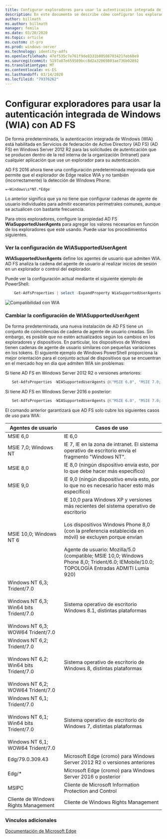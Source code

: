 ```yaml
---
title: Configurar exploradores para usar la autenticación integrada de Windows (WIA) con AD FS
description: En este documento se describe cómo configurar los exploradores para que usen WIA con AD FS
author: billmath
ms.author: billmath
manager: femila
ms.date: 03/20/2020
ms.topic: article
ms.custom: it-pro
ms.prod: windows-server
ms.technology: identity-adfs
ms.openlocfilehash: 47ef535c7e761f9de8331b80508703421feb68e9
ms.sourcegitcommit: 5197a87e659589bcc8d2a32069803ae736b02892
ms.translationtype: MT
ms.contentlocale: es-ES
ms.lasthandoff: 03/14/2020
ms.locfileid: "79376262"
---
```

# <a name="configure-browsers-to-use-windows-integrated-authentication-wia-with-ad-fs"></a>Configurar exploradores para usar la autenticación integrada de Windows (WIA) con AD FS

De forma predeterminada, la autenticación integrada de Windows (WIA) está habilitada en Servicios de federación de Active Directory (AD FS) (AD FS) en Windows Server 2012 R2 para las solicitudes de autenticación que se producen dentro de la red interna de la organización (Intranet) para cualquier aplicación que use un explorador para su autenticación.

AD FS 2016 ahora tiene una configuración predeterminada mejorada que permite que el explorador de Edge realice WIA y no también (incorrectamente) la detección de Windows Phone:

    =~Windows\s*NT.*Edge

Lo anterior significa que ya no tiene que configurar cadenas de agente de usuario individuales para admitir escenarios perimetrales comunes, aunque se actualicen con bastante frecuencia.

Para otros exploradores, configure la propiedad AD FS **WiaSupportedUserAgents** para agregar los valores necesarios en función de los exploradores que esté usando.  Puede usar los procedimientos siguientes.



### <a name="view-wiasupporteduseragent-settings"></a>Ver la configuración de WIASupportedUserAgent
**WIASupportedUserAgents** define los agentes de usuario que admiten WIA. AD FS analiza la cadena del agente de usuario al realizar inicios de sesión en un explorador o control del explorador.

Puede ver la configuración actual mediante el siguiente ejemplo de PowerShell:

```powershell
    Get-AdfsProperties | select -ExpandProperty WiaSupportedUserAgents
```

![Compatibilidad con WIA](../operations/media/Configure-AD-FS-Browser-WIA/wiasupport.png)

### <a name="change-wiasupporteduseragent-settings"></a>Cambiar la configuración de WIASupportedUserAgent
De forma predeterminada, una nueva instalación de AD FS tiene un conjunto de coincidencias de cadena de agente de usuario creadas. Sin embargo, es posible que no estén actualizados según los cambios en los exploradores y dispositivos. En particular, los dispositivos de Windows tienen cadenas de agente de usuario similares con pequeñas variaciones en los tokens. El siguiente ejemplo de Windows PowerShell proporciona la mejor orientación para el conjunto actual de dispositivos que se encuentran en el mercado hoy en día que admiten WIA sin problemas:

Si tiene AD FS en Windows Server 2012 R2 o versiones anteriores:

```powershell
   Set-AdfsProperties -WIASupportedUserAgents @("MSIE 6.0", "MSIE 7.0; Windows NT", "MSIE 8.0", "MSIE 9.0", "MSIE 10.0; Windows NT 6", "Windows NT 6.3; Trident/7.0", "Windows NT 6.3; Win64; x64; Trident/7.0", "Windows NT 6.3; WOW64; Trident/7.0", "Windows NT 6.2; Trident/7.0", "Windows NT 6.2; Win64; x64; Trident/7.0", "Windows NT 6.2; WOW64; Trident/7.0", "Windows NT 6.1; Trident/7.0", "Windows NT 6.1; Win64; x64; Trident/7.0", "Windows NT 6.1; WOW64; Trident/7.0", "MSIPC", "Windows Rights Management Client", "Edg/79.0.309.43")
```

Si tiene AD FS en Windows Server 2016 o posterior:

```powershell
   Set-AdfsProperties -WIASupportedUserAgents @("MSIE 6.0", "MSIE 7.0; Windows NT", "MSIE 8.0", "MSIE 9.0", "MSIE 10.0; Windows NT 6", "Windows NT 6.3; Trident/7.0", "Windows NT 6.3; Win64; x64; Trident/7.0", "Windows NT 6.3; WOW64; Trident/7.0", "Windows NT 6.2; Trident/7.0", "Windows NT 6.2; Win64; x64; Trident/7.0", "Windows NT 6.2; WOW64; Trident/7.0", "Windows NT 6.1; Trident/7.0", "Windows NT 6.1; Win64; x64; Trident/7.0", "Windows NT 6.1; WOW64; Trident/7.0", "MSIPC", "Windows Rights Management Client", "Edg/*")
```

El comando anterior garantizará que AD FS solo cubre los siguientes casos de uso para WIA:



|Agentes de usuario|Casos de uso|
|-----|-----|
|MSIE 6,0|IE 6,0|
|MSIE 7,0; Windows NT|IE 7, IE en la zona de intranet. El sistema operativo de escritorio envía el fragmento "Windows NT".|
|MSIE 8,0|IE 8,0 (ningún dispositivo envía esto, por lo que debe hacer más específico)|
|MSIE 9,0|IE 9,0 (ningún dispositivo envía esto, por lo que no es necesario hacer esto más específico)|
|MSIE 10,0; Windows NT 6|IE 10,0 para Windows XP y versiones más recientes del sistema operativo de escritorio</br></br>Los dispositivos Windows Phone 8,0 (con la preferencia establecida en móvil) se excluyen porque envían</br></br>Agente de usuario: Mozilla/5.0 (compatible; MSIE 10,0; Windows Phone 8,0; Trident/6.0; IEMobile/10.0; TOPOLOGÍA Entradas ADMITI Lumia 920)|
|Windows NT 6,3; Trident/7.0</br></br>Windows NT 6,3; Win64 bits Trident/7.0</br></br>Windows NT 6,3; WOW64 Trident/7.0| Sistema operativo de escritorio Windows 8.1, distintas plataformas|
|Windows NT 6,2; Trident/7.0</br></br>Windows NT 6,2; Win64 bits Trident/7.0</br></br>Windows NT 6,2; WOW64 Trident/7.0|Sistema operativo de escritorio de Windows 8, distintas plataformas|
|Windows NT 6,1; Trident/7.0</br></br>Windows NT 6,1; Win64 bits Trident/7.0</br></br>Windows NT 6,1; WOW64 Trident/7.0|Sistema operativo de escritorio de Windows 7, distintas plataformas|
|Edg/79.0.309.43 | Microsoft Edge (cromo) para Windows Server 2012 R2 o versiones anteriores |
|Edg/*| Microsoft Edge (cromo) para Windows Server 2016 o posterior|  
|MSIPC| Cliente de Microsoft Information Protection and Control|
|Cliente de Windows Rights Management|Cliente de Windows Rights Management|


### <a name="additional-links"></a>Vínculos adicionales

[Documentación de Microsoft Edge](https://docs.microsoft.com/microsoft-edge/web-platform/user-agent-string)

